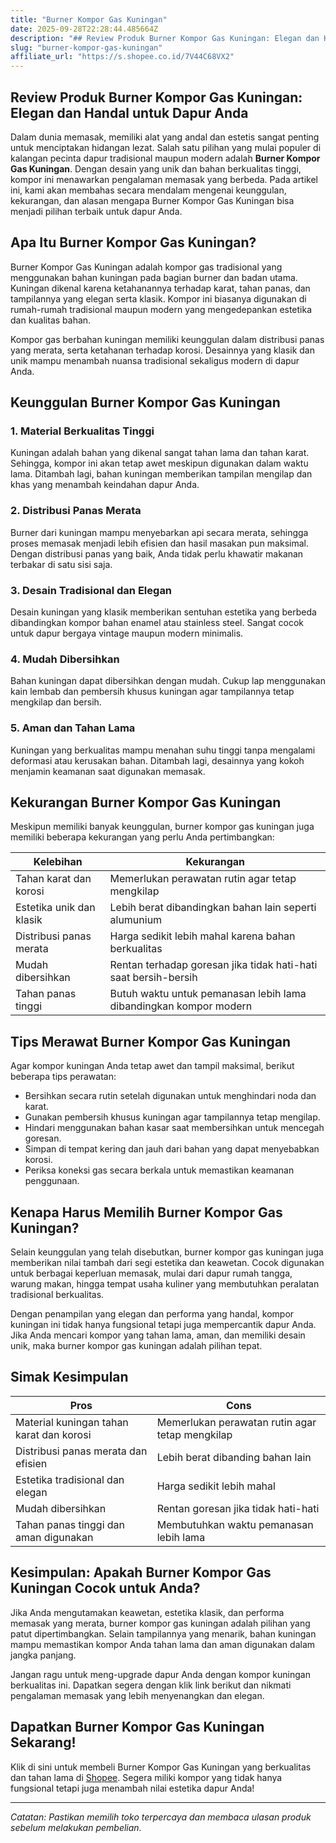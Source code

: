 ```yaml
---
title: "Burner Kompor Gas Kuningan"
date: 2025-09-28T22:28:44.485664Z
description: "## Review Produk Burner Kompor Gas Kuningan: Elegan dan Handal untuk Dapur Anda..."
slug: "burner-kompor-gas-kuningan"
affiliate_url: "https://s.shopee.co.id/7V44C68VX2"
---
```

## Review Produk Burner Kompor Gas Kuningan: Elegan dan Handal untuk Dapur Anda

Dalam dunia memasak, memiliki alat yang andal dan estetis sangat penting untuk menciptakan hidangan lezat. Salah satu pilihan yang mulai populer di kalangan pecinta dapur tradisional maupun modern adalah **Burner Kompor Gas Kuningan**. Dengan desain yang unik dan bahan berkualitas tinggi, kompor ini menawarkan pengalaman memasak yang berbeda. Pada artikel ini, kami akan membahas secara mendalam mengenai keunggulan, kekurangan, dan alasan mengapa Burner Kompor Gas Kuningan bisa menjadi pilihan terbaik untuk dapur Anda.

## Apa Itu Burner Kompor Gas Kuningan?

Burner Kompor Gas Kuningan adalah kompor gas tradisional yang menggunakan bahan kuningan pada bagian burner dan badan utama. Kuningan dikenal karena ketahanannya terhadap karat, tahan panas, dan tampilannya yang elegan serta klasik. Kompor ini biasanya digunakan di rumah-rumah tradisional maupun modern yang mengedepankan estetika dan kualitas bahan.

Kompor gas berbahan kuningan memiliki keunggulan dalam distribusi panas yang merata, serta ketahanan terhadap korosi. Desainnya yang klasik dan unik mampu menambah nuansa tradisional sekaligus modern di dapur Anda.

## Keunggulan Burner Kompor Gas Kuningan

### 1. Material Berkualitas Tinggi

Kuningan adalah bahan yang dikenal sangat tahan lama dan tahan karat. Sehingga, kompor ini akan tetap awet meskipun digunakan dalam waktu lama. Ditambah lagi, bahan kuningan memberikan tampilan mengilap dan khas yang menambah keindahan dapur Anda.

### 2. Distribusi Panas Merata

Burner dari kuningan mampu menyebarkan api secara merata, sehingga proses memasak menjadi lebih efisien dan hasil masakan pun maksimal. Dengan distribusi panas yang baik, Anda tidak perlu khawatir makanan terbakar di satu sisi saja.

### 3. Desain Tradisional dan Elegan

Desain kuningan yang klasik memberikan sentuhan estetika yang berbeda dibandingkan kompor bahan enamel atau stainless steel. Sangat cocok untuk dapur bergaya vintage maupun modern minimalis.

### 4. Mudah Dibersihkan

Bahan kuningan dapat dibersihkan dengan mudah. Cukup lap menggunakan kain lembab dan pembersih khusus kuningan agar tampilannya tetap mengkilap dan bersih.

### 5. Aman dan Tahan Lama

Kuningan yang berkualitas mampu menahan suhu tinggi tanpa mengalami deformasi atau kerusakan bahan. Ditambah lagi, desainnya yang kokoh menjamin keamanan saat digunakan memasak.

## Kekurangan Burner Kompor Gas Kuningan

Meskipun memiliki banyak keunggulan, burner kompor gas kuningan juga memiliki beberapa kekurangan yang perlu Anda pertimbangkan:

| Kelebihan | Kekurangan |
|------------|--------------|
| Tahan karat dan korosi | Memerlukan perawatan rutin agar tetap mengkilap |
| Estetika unik dan klasik | Lebih berat dibandingkan bahan lain seperti alumunium |
| Distribusi panas merata | Harga sedikit lebih mahal karena bahan berkualitas |
| Mudah dibersihkan | Rentan terhadap goresan jika tidak hati-hati saat bersih-bersih |
| Tahan panas tinggi | Butuh waktu untuk pemanasan lebih lama dibandingkan kompor modern |

## Tips Merawat Burner Kompor Gas Kuningan

Agar kompor kuningan Anda tetap awet dan tampil maksimal, berikut beberapa tips perawatan:

- Bersihkan secara rutin setelah digunakan untuk menghindari noda dan karat.
- Gunakan pembersih khusus kuningan agar tampilannya tetap mengilap.
- Hindari menggunakan bahan kasar saat membersihkan untuk mencegah goresan.
- Simpan di tempat kering dan jauh dari bahan yang dapat menyebabkan korosi.
- Periksa koneksi gas secara berkala untuk memastikan keamanan penggunaan.

## Kenapa Harus Memilih Burner Kompor Gas Kuningan?

Selain keunggulan yang telah disebutkan, burner kompor gas kuningan juga memberikan nilai tambah dari segi estetika dan keawetan. Cocok digunakan untuk berbagai keperluan memasak, mulai dari dapur rumah tangga, warung makan, hingga tempat usaha kuliner yang membutuhkan peralatan tradisional berkualitas.

Dengan penampilan yang elegan dan performa yang handal, kompor kuningan ini tidak hanya fungsional tetapi juga mempercantik dapur Anda. Jika Anda mencari kompor yang tahan lama, aman, dan memiliki desain unik, maka burner kompor gas kuningan adalah pilihan tepat.

## Simak Kesimpulan

| Pros | Cons |
|-------|-------|
| Material kuningan tahan karat dan korosi | Memerlukan perawatan rutin agar tetap mengkilap |
| Distribusi panas merata dan efisien | Lebih berat dibanding bahan lain |
| Estetika tradisional dan elegan | Harga sedikit lebih mahal |
| Mudah dibersihkan | Rentan goresan jika tidak hati-hati |
| Tahan panas tinggi dan aman digunakan | Membutuhkan waktu pemanasan lebih lama |

## Kesimpulan: Apakah Burner Kompor Gas Kuningan Cocok untuk Anda?

Jika Anda mengutamakan keawetan, estetika klasik, dan performa memasak yang merata, burner kompor gas kuningan adalah pilihan yang patut dipertimbangkan. Selain tampilannya yang menarik, bahan kuningan mampu memastikan kompor Anda tahan lama dan aman digunakan dalam jangka panjang.

Jangan ragu untuk meng-upgrade dapur Anda dengan kompor kuningan berkualitas ini. Dapatkan segera dengan klik link berikut dan nikmati pengalaman memasak yang lebih menyenangkan dan elegan.

## Dapatkan Burner Kompor Gas Kuningan Sekarang!

Klik di sini untuk membeli Burner Kompor Gas Kuningan yang berkualitas dan tahan lama di [Shopee](https://s.shopee.co.id/7V44C68VX2). Segera miliki kompor yang tidak hanya fungsional tetapi juga menambah nilai estetika dapur Anda!

---

*Catatan: Pastikan memilih toko terpercaya dan membaca ulasan produk sebelum melakukan pembelian.*